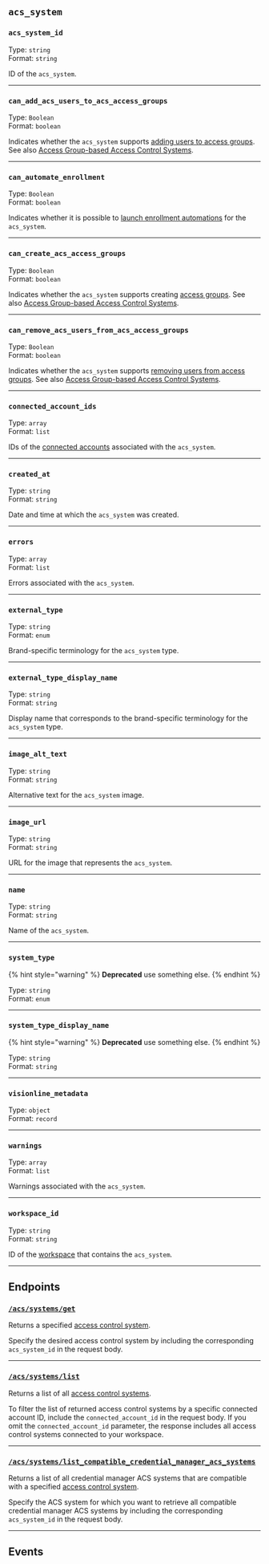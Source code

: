 ## `acs_system`

### `acs_system_id`

Type: `string`\
Format: `string`

ID of the `acs_system`.

---

### `can_add_acs_users_to_acs_access_groups`

Type: `Boolean`\
Format: `boolean`

Indicates whether the `acs_system` supports [adding users to access groups](../../../capability-guides/access-systems/assigning-users-to-access-groups#add-an-acs-user-to-an-access-group.md). See also [Access Group-based Access Control Systems](../../../capability-guides/access-systems/understanding-access-control-system-differences#access-group-based-access-control-systems.md).

---

### `can_automate_enrollment`

Type: `Boolean`\
Format: `boolean`

Indicates whether it is possible to [launch enrollment automations](../../../capability-guides/mobile-access-in-development/issuing-mobile-credentials-from-an-access-control-system#prepare-the-phones-for-a-user-identity-to-start-receiving-mobile-credentials-using-an-enrollment-aut.md) for the `acs_system`.

---

### `can_create_acs_access_groups`

Type: `Boolean`\
Format: `boolean`

Indicates whether the `acs_system` supports creating [access groups](../../../capability-guides/access-systems/assigning-users-to-access-groups.md). See also [Access Group-based Access Control Systems](../../../capability-guides/access-systems/understanding-access-control-system-differences#access-group-based-access-control-systems.md).

---

### `can_remove_acs_users_from_acs_access_groups`

Type: `Boolean`\
Format: `boolean`

Indicates whether the `acs_system` supports [removing users from access groups](../../../capability-guides/access-systems/assigning-users-to-access-groups#remove-an-acs-user-from-an-access-group.md). See also [Access Group-based Access Control Systems](../../../capability-guides/access-systems/understanding-access-control-system-differences#access-group-based-access-control-systems.md).

---

### `connected_account_ids`

Type: `array`\
Format: `list`

IDs of the [connected accounts](../../../core-concepts/connected-accounts.md) associated with the `acs_system`.

---

### `created_at`

Type: `string`\
Format: `string`

Date and time at which the `acs_system` was created.

---

### `errors`

Type: `array`\
Format: `list`

Errors associated with the `acs_system`.

---

### `external_type`

Type: `string`\
Format: `enum`

Brand-specific terminology for the `acs_system` type.

---

### `external_type_display_name`

Type: `string`\
Format: `string`

Display name that corresponds to the brand-specific terminology for the `acs_system` type.

---

### `image_alt_text`

Type: `string`\
Format: `string`

Alternative text for the `acs_system` image.

---

### `image_url`

Type: `string`\
Format: `string`

URL for the image that represents the `acs_system`.

---

### `name`

Type: `string`\
Format: `string`

Name of the `acs_system`.

---

### `system_type`

{% hint style="warning" %}
**Deprecated** use something else.
{% endhint %}

Type: `string`\
Format: `enum`

---

### `system_type_display_name`

{% hint style="warning" %}
**Deprecated** use something else.
{% endhint %}

Type: `string`\
Format: `string`

---

### `visionline_metadata`

Type: `object`\
Format: `record`

---

### `warnings`

Type: `array`\
Format: `list`

Warnings associated with the `acs_system`.

---

### `workspace_id`

Type: `string`\
Format: `string`

ID of the [workspace](../../../core-concepts/workspaces.md) that contains the `acs_system`.

---

## Endpoints

### [`/acs/systems/get`](.//acs/systems/get.md)

Returns a specified [access control system](../../../capability-guides/access-systems.md).

Specify the desired access control system by including the corresponding `acs_system_id` in the request body.

---

### [`/acs/systems/list`](.//acs/systems/list.md)

Returns a list of all [access control systems](../../../capability-guides/access-systems.md).

To filter the list of returned access control systems by a specific connected account ID, include the 
`connected_account_id` in the request body. If you omit the `connected_account_id` parameter, the 
response includes all access control systems connected to your workspace.

---

### [`/acs/systems/list_compatible_credential_manager_acs_systems`](.//acs/systems/list_compatible_credential_manager_acs_systems.md)

Returns a list of all credential manager ACS systems that are compatible with a specified 
[access control system](../../../capability-guides/access-systems.md).

Specify the ACS system for which you want to retrieve all compatible credential manager ACS 
systems by including the corresponding `acs_system_id` in the request body.

---

## Events